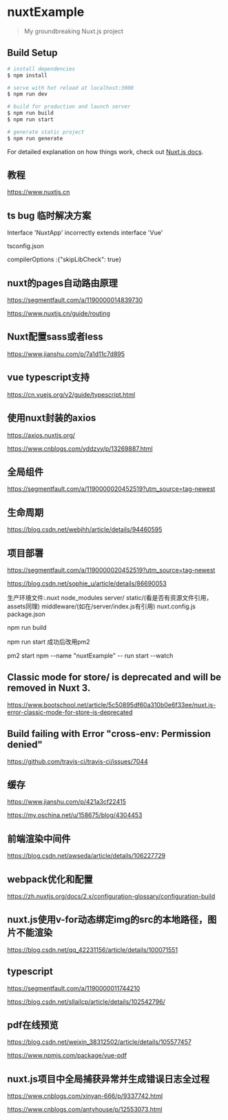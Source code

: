 # nuxtExample

> My groundbreaking Nuxt.js project

## Build Setup

```bash
# install dependencies
$ npm install

# serve with hot reload at localhost:3000
$ npm run dev

# build for production and launch server
$ npm run build
$ npm run start

# generate static project
$ npm run generate
```

For detailed explanation on how things work, check out [Nuxt.js docs](https://nuxtjs.org).

## 教程

https://www.nuxtjs.cn

## ts bug 临时解决方案

Interface 'NuxtApp' incorrectly extends interface 'Vue'

tsconfig.json

compilerOptions :{"skipLibCheck": true}

## nuxt的pages自动路由原理

https://segmentfault.com/a/1190000014839730

https://www.nuxtjs.cn/guide/routing

## Nuxt配置sass或者less

https://www.jianshu.com/p/7a1d11c7d895

## vue typescript支持

https://cn.vuejs.org/v2/guide/typescript.html

## 使用nuxt封装的axios

https://axios.nuxtjs.org/

https://www.cnblogs.com/yddzyy/p/13269887.html

## 全局组件

https://segmentfault.com/a/1190000020452519?utm_source=tag-newest

## 生命周期

https://blog.csdn.net/webjhh/article/details/94460595

## 项目部署

https://segmentfault.com/a/1190000020452519?utm_source=tag-newest

https://blog.csdn.net/sophie_u/article/details/86690053

生产环境文件:.nuxt node_modules server/ static/(看是否有资源文件引用，assets同理) middleware/(如在/server/index.js有引用) nuxt.config.js package.json

npm run build

npm run start 成功后改用pm2

pm2 start npm --name "nuxtExample" -- run start --watch

## Classic mode for store/ is deprecated and will be removed in Nuxt 3.

https://www.bootschool.net/article/5c50895df60a310b0e6f33ee/nuxt.js-error-classic-mode-for-store-is-deprecated

## Build failing with Error "cross-env: Permission denied"

https://github.com/travis-ci/travis-ci/issues/7044

## 缓存

https://www.jianshu.com/p/421a3cf22415

https://my.oschina.net/u/158675/blog/4304453

## 前端渲染中间件

https://blog.csdn.net/awseda/article/details/106227729

## webpack优化和配置

https://zh.nuxtjs.org/docs/2.x/configuration-glossary/configuration-build

## nuxt.js使用v-for动态绑定img的src的本地路径，图片不能渲染

https://blog.csdn.net/qq_42231156/article/details/100071551

## typescript

https://segmentfault.com/a/1190000011744210

https://blog.csdn.net/sllailcp/article/details/102542796/

## pdf在线预览

https://blog.csdn.net/weixin_38312502/article/details/105577457

https://www.npmjs.com/package/vue-pdf

## nuxt.js项目中全局捕获异常并生成错误日志全过程

https://www.cnblogs.com/xinyan-666/p/9337742.html

https://www.cnblogs.com/antyhouse/p/12553073.html